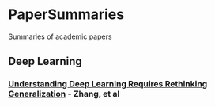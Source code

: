 # PaperSummaries
Summaries of academic papers

## Deep Learning
### [Understanding Deep Learning Requires Rethinking Generalization](https://github.com/QEDan/PaperSummaries/blob/master/RethinkingGeneralization.md) - Zhang, et al
